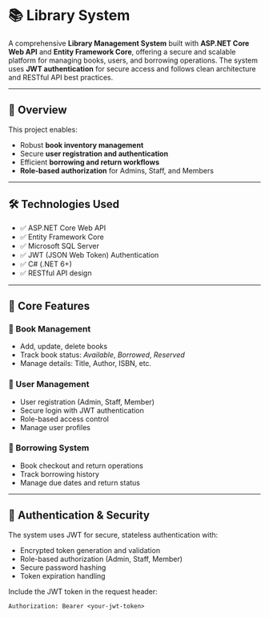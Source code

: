 # 📚 Library System

A comprehensive **Library Management System** built with **ASP.NET Core Web API** and **Entity Framework Core**, offering a secure and scalable platform for managing books, users, and borrowing operations. The system uses **JWT authentication** for secure access and follows clean architecture and RESTful API best practices.

---

## 📌 Overview

This project enables:
- Robust **book inventory management**
- Secure **user registration and authentication**
- Efficient **borrowing and return workflows**
- **Role-based authorization** for Admins, Staff, and Members

---

## 🛠 Technologies Used

- ✅ ASP.NET Core Web API
- ✅ Entity Framework Core
- ✅ Microsoft SQL Server
- ✅ JWT (JSON Web Token) Authentication
- ✅ C# (.NET 6+)
- ✅ RESTful API design

---

## 🚀 Core Features

### 📘 Book Management
- Add, update, delete books
- Track book status: *Available*, *Borrowed*, *Reserved*
- Manage details: Title, Author, ISBN, etc.

### 👥 User Management
- User registration (Admin, Staff, Member)
- Secure login with JWT authentication
- Role-based access control
- Manage user profiles

### 🔁 Borrowing System
- Book checkout and return operations
- Track borrowing history
- Manage due dates and return status

---

## 🔐 Authentication & Security

The system uses JWT for secure, stateless authentication with:
- Encrypted token generation and validation
- Role-based authorization (Admin, Staff, Member)
- Secure password hashing
- Token expiration handling

Include the JWT token in the request header:
```http
Authorization: Bearer <your-jwt-token>

